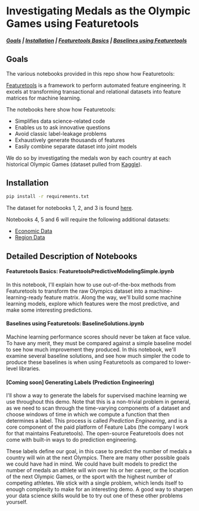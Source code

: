 # Investigating Medals as the Olympic Games using Featuretools
##### [Goals](##goals) | [Installation](##installation) | [Featuretools Basics](##featuretools) | [Baselines using Featuretools](##baselines)

<!--| [Generating Labels](##[Coming soon] Generating Labels (Prediction Engineering))
| [Deeper Exploration](#[Coming soon] Deeper Exploration)
| [Linking Multiple Datasets](#[Coming soon] Linking Multiple Datasets)
| [Performance Evaluation](#[Coming soon] Performance Evaluation)
| [Constrained Feature Exploration](#[Coming soon] Constrained Feature Exploration)
-->
## Goals

The various notebooks provided in this repo show how Featuretools:

[Featuretools](https://www.featuretools.com/) is a framework to perform automated feature engineering. It excels at transforming transactional and relational datasets into feature matrices for machine learning.

The notebooks here show how Featuretools:
 * Simplifies data science-related code
 * Enables us to ask innovative questions
 * Avoid classic label-leakage problems
 * Exhaustively generate thousands of features
 * Easily combine separate dataset into joint models

We do so by investigating the medals won by each country at each historical Olympic Games (dataset pulled from [Kaggle](kaggle.com/the-guardian/olympic-games)).

## Installation

```sh
pip install -r requirements.txt
```

The dataset for notebooks 1, 2, and 3 is found <a href=https://www.kaggle.com/the-guardian/data>here</a>.

Notebooks 4, 5 and 6 will require the following additional datasets:

 * <a href=https://www.kaggle.com/worldbank/world-development-indicators>Economic Data</a>
 * <a href=https://unstats.un.org/unsd/methodology/m49/overview/>Region Data</a>

## Detailed Description of Notebooks

#### Featuretools Basics: FeaturetoolsPredictiveModelingSimple.ipynb

In this notebook, I'll explain how to use out-of-the-box methods from Featuretools to transform the raw Olympics dataset into a machine-learning-ready feature matrix.
Along the way, we'll build some machine learning models, explore which features were the most predictive, and make some interesting predictions.

#### Baselines using Featuretools: BaselineSolutions.ipynb

Machine learning performance scores should never be taken at face value.
To have any merit, they must be compared against a simple baseline model to see how much improvement they produced.
In this notebook, we'll examine several baseline solutions, and see how much simpler the code to produce these baselines is when using Featuretools as compared to lower-level libraries.

#### [Coming soon] Generating Labels (Prediction Engineering)

I'll show a way to generate the labels for supervised machine learning we use throughout this demo.
Note that this is a non-trivial problem in general, as we need to scan through the time-varying components of a dataset and choose windows of time in which we compute a function that then determines a label.
This process is called *Prediction Engineering*, and is a core component of the paid platform of Feature Labs (the company I work for that maintains Featuretools). The open-source Featuretools does not come with built-in ways to do prediction engineering.

These labels define our goal, in this case to predict the number of medals a country will win at the next Olympics.
There are many other possible goals we could have had in mind. We could have built models to predict the number of medals an athlete will win over his or her career,
or the location of the next Olympic Games, or the sport with the highest number of competing athletes.
We stick with a single problem, which lends itself to enough complexity to make for an interesting demo. A good way to sharpen your data science skills would be to try out one of these other problems yourself.

<!--
#### [Coming soon] Deeper Exploration

Now that we understand the dataset and the basics of Featuretools, we'll take a deeper dive into some more advanced aspects of Featuretools.
Through this process we'll examine where our prediction model breaks down, as well as seek to understand the dataset from a predictive perspective.

#### [Coming soon] Linking Multiple Datasets

Linking several independently-sourced datasets is an interesting component of the data science process that Featuretools can help with.
In this notebook we'll show how to add in economic and region information about each country to our dataset, and easily rerun our pipeline with this new data.

#### [Coming soon] Performance Evaluation

At this point we've seen several different approaches to understanding the data.
In this notebook, we'll examine some unique feature selection techniques that Featuretools makes possible, as well as make some comparisons between many different models by examining their predictive power.

#### [Coming soon] Constrained Feature Exploration

The prediction problem we've defined is fairly easy to solve. What this means is that we can experiment with limited sets of features, which each hold predictive power independently from each other.
Using a limited feature set allows us to make good comparisons between different types of features.
For instance, we'll investigate how using only economic features shows us which economic indicators are most important (at least for determining the outcome of the Olympics) at different times in history.
-->
